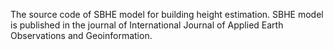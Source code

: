 The source code of SBHE model for building height estimation. SBHE model is published in the journal of International Journal of Applied Earth Observations and Geoinformation.
